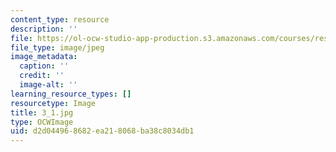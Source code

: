 ```yaml
---
content_type: resource
description: ''
file: https://ol-ocw-studio-app-production.s3.amazonaws.com/courses/res-18-006-calculus-revisited-single-variable-calculus-fall-2010/d2d044968682ea218068ba38c8034db1_3_1.jpg
file_type: image/jpeg
image_metadata:
  caption: ''
  credit: ''
  image-alt: ''
learning_resource_types: []
resourcetype: Image
title: 3_1.jpg
type: OCWImage
uid: d2d04496-8682-ea21-8068-ba38c8034db1
---
```

